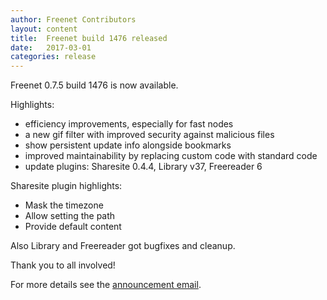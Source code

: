 ```yaml
---
author: Freenet Contributors
layout: content
title:  Freenet build 1476 released
date:   2017-03-01
categories: release
---
```

Freenet 0.7.5 build 1476 is now available.

Highlights:

- efficiency improvements, especially for fast nodes
- a new gif filter with improved security against malicious files
- show persistent update info alongside bookmarks
- improved maintainability by replacing custom code with standard code
- update plugins: Sharesite 0.4.4, Library v37, Freereader 6

Sharesite plugin highlights:

- Mask the timezone
- Allow setting the path
- Provide default content

Also Library and Freereader got bugfixes and cleanup.

Thank you to all involved!

For more details see the [announcement email][announcement1476].

[announcement1476]: https://emu.freenetproject.org/pipermail/devl/2017-March/039591.html
